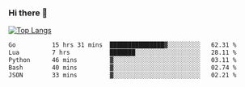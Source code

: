 ### Hi there 👋

<!--
**3Xpl0it3r/3Xpl0it3r** is a ✨ _special_ ✨ repository because its `README.md` (this file) appears on your GitHub profile.

Here are some ideas to get you started:

- 🔭 I’m currently working on ...
- 🌱 I’m currently learning ...
- 👯 I’m looking to collaborate on ...
- 🤔 I’m looking for help with ...
- 💬 Ask me about ...
- 📫 How to reach me: ...
- 😄 Pronouns: ...
- ⚡ Fun fact: ...
-->


[![Top Langs](https://github-readme-stats.vercel.app/api/top-langs/?username=3Xpl0it3r&layout=compact)](https://github.com/3Xpl0it3r/3Xpl0it3r)

<!--START_SECTION:waka-->

```txt
Go          15 hrs 31 mins  ███████████████▓░░░░░░░░░   62.31 %
Lua         7 hrs           ███████░░░░░░░░░░░░░░░░░░   28.11 %
Python      46 mins         ▓░░░░░░░░░░░░░░░░░░░░░░░░   03.11 %
Bash        40 mins         ▓░░░░░░░░░░░░░░░░░░░░░░░░   02.74 %
JSON        33 mins         ▓░░░░░░░░░░░░░░░░░░░░░░░░   02.21 %
```

<!--END_SECTION:waka-->
